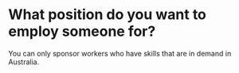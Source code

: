 # What position do you want to employ someone for?

You can only sponsor workers who have skills that are in demand in Australia.
